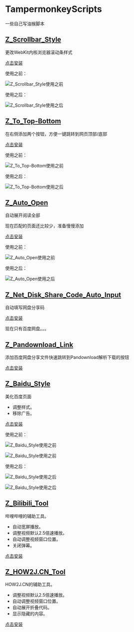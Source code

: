 # TampermonkeyScripts

一些自己写油猴脚本

## [Z_Scrollbar_Style](./scripts/Z_Scrollbar_Style.user.js)

更改WebKit内核浏览器滚动条样式

[点击安装](https://ghproxy.com/https://raw.githubusercontent.com/1635685665/TampermonkeyScripts/master/scripts/Z_Scrollbar_Style.user.js)

使用之前：

![Z_Scrollbar_Style使用之前](./images/Z_Scrollbar_Style_before.png)

使用之后：

![Z_Scrollbar_Style使用之后](./images/Z_Scrollbar_Style_after.png)

## [Z_To_Top-Bottom](./scripts/Z_To_Top-Bottom.user.js)

在右侧添加两个按钮，方便一键跳转到网页顶部/底部

[点击安装](https://ghproxy.com/https://raw.githubusercontent.com/1635685665/TampermonkeyScripts/master/scripts/Z_To_Top-Bottom.user.js)

使用之前：

![Z_To_Top-Bottom使用之前](./images/Z_To_Top-Bottom_before.png)

使用之后：

![Z_To_Top-Bottom使用之后](./images/Z_To_Top-Bottom_after.png)

## [Z_Auto_Open](./scripts/Z_Auto_Open.user.js)

自动展开阅读全部

现在匹配的页面还比较少，准备慢慢添加

[点击安装](https://ghproxy.com/https://raw.githubusercontent.com/1635685665/TampermonkeyScripts/master/scripts/Z_Auto_Open.user.js)

使用之前：

![Z_Auto_Open使用之前](./images/Z_Auto_Open_before.png)

使用之后：

![Z_Auto_Open使用之后](./images/Z_Auto_Open_after.png)

## [Z_Net_Disk_Share_Code_Auto_Input](./scripts/Z_Net_Disk_Share_Code_Auto_Input.user.js)

自动填写网盘分享码

[点击安装](https://ghproxy.com/https://raw.githubusercontent.com/1635685665/TampermonkeyScripts/master/scripts/Z_Net_Disk_Share_Code_Auto_Input.user.js)

现在只有百度网盘。。。

## [Z_Pandownload_Link](./scripts/Z_Pandownload_Link.user.js)

添加百度网盘分享文件快速跳转到Pandownload解析下载的按钮

[点击安装](https://ghproxy.com/https://raw.githubusercontent.com/1635685665/TampermonkeyScripts/master/scripts/Z_Pandownload_Link.user.js)

## [Z_Baidu_Style](./scripts/Z_Baidu_Style.user.js)

美化百度页面

- 调整样式。
- 移除广告。

[点击安装](https://ghproxy.com/https://raw.githubusercontent.com/1635685665/TampermonkeyScripts/master/scripts/Z_Baidu_Style.user.js)

使用之前：

![Z_Baidu_Style使用之前](./images/Z_Baidu_Style_before_1.png)

![Z_Baidu_Style使用之前](./images/Z_Baidu_Style_before_2.png)

使用之后：

![Z_Baidu_Style使用之后](./images/Z_Baidu_Style_after_1.png)

![Z_Baidu_Style使用之后](./images/Z_Baidu_Style_after_2.png)

## [Z_Bilibili_Tool](./scripts/Z_Bilibili_Tool.user.js)

哔哩哔哩的辅助工具。

- 自动宽屏播放。
- 调整视频默认2.5倍速播放。
- 自动调整视频窗口位置。
- 关闭弹幕。

[点击安装](https://ghproxy.com/https://raw.githubusercontent.com/1635685665/TampermonkeyScripts/master/scripts/Z_Bilibili_Tool.user.js)

## [Z_HOW2J.CN_Tool](./scripts/Z_HOW2J.CN_Tool.user.js)

HOW2J.CN的辅助工具。

- 调整视频默认2.5倍速播放。
- 自动调整视频窗口位置。
- 自动展开折叠代码。
- 显示隐藏的内容。

[点击安装](https://ghproxy.com/https://raw.githubusercontent.com/1635685665/TampermonkeyScripts/master/scripts/Z_HOW2J.CN_Tool.user.js)
